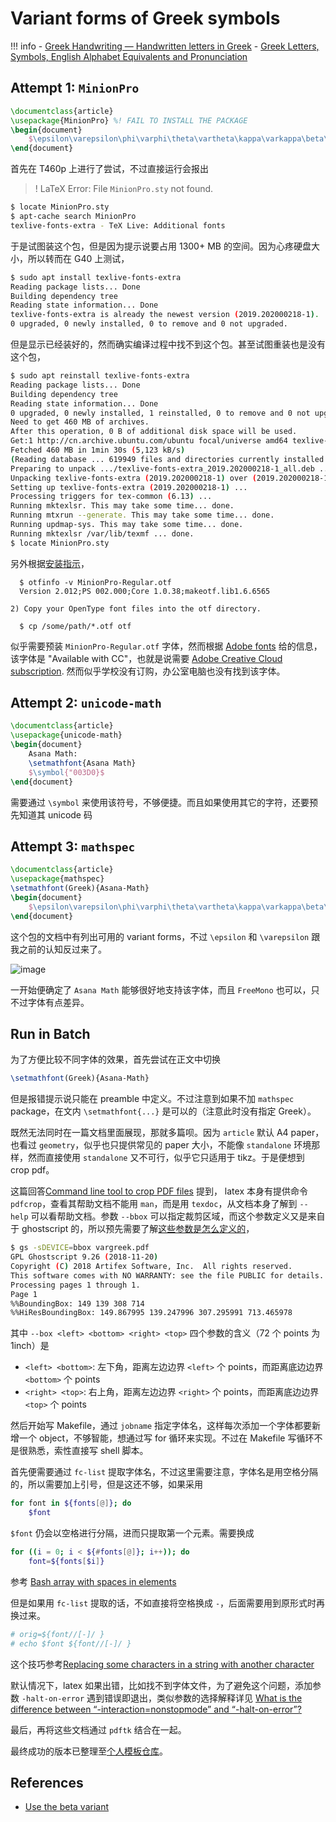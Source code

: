 # Variant forms of Greek symbols

!!! info
    - [Greek Handwriting — Handwritten letters in Greek](http://www.foundalis.com/lan/hw/grkhandw.htm)
    - [Greek Letters, Symbols, English Alphabet Equivalents and Pronunciation](https://www.businessballs.com/glossaries-and-terminology/greek-alphabet/)

## Attempt 1: `MinionPro`

```tex
\documentclass{article}
\usepackage{MinionPro} %! FAIL TO INSTALL THE PACKAGE
\begin{document}
	$\epsilon\varepsilon\phi\varphi\theta\vartheta\kappa\varkappa\beta\varbeta\pi\varpi\rho\varrho$
\end{document}
```

首先在 T460p 上进行了尝试，不过直接运行会报出 

> ! LaTeX Error: File `MinionPro.sty` not found.

```bash
$ locate MinionPro.sty
$ apt-cache search MinionPro
texlive-fonts-extra - TeX Live: Additional fonts
```

于是试图装这个包，但是因为提示说要占用 1300+ MB 的空间。因为心疼硬盘大小，所以转而在 G40 上测试，

```bash
$ sudo apt install texlive-fonts-extra
Reading package lists... Done
Building dependency tree       
Reading state information... Done
texlive-fonts-extra is already the newest version (2019.202000218-1).
0 upgraded, 0 newly installed, 0 to remove and 0 not upgraded.
```

但是显示已经装好的，然而确实编译过程中找不到这个包。甚至试图重装也是没有这个包，

```bash
$ sudo apt reinstall texlive-fonts-extra
Reading package lists... Done
Building dependency tree       
Reading state information... Done
0 upgraded, 0 newly installed, 1 reinstalled, 0 to remove and 0 not upgraded.
Need to get 460 MB of archives.
After this operation, 0 B of additional disk space will be used.
Get:1 http://cn.archive.ubuntu.com/ubuntu focal/universe amd64 texlive-fonts-extra all 2019.202000218-1 [460 MB]
Fetched 460 MB in 1min 30s (5,123 kB/s)                                                                                                                              
(Reading database ... 619949 files and directories currently installed.)
Preparing to unpack .../texlive-fonts-extra_2019.202000218-1_all.deb ...
Unpacking texlive-fonts-extra (2019.202000218-1) over (2019.202000218-1) ...
Setting up texlive-fonts-extra (2019.202000218-1) ...
Processing triggers for tex-common (6.13) ...
Running mktexlsr. This may take some time... done.
Running mtxrun --generate. This may take some time... done.
Running updmap-sys. This may take some time... done.
Running mktexlsr /var/lib/texmf ... done.
$ locate MinionPro.sty

```

另外根据[安装指示](https://ctan.org/tex-archive/fonts/minionpro)，

```none
  $ otfinfo -v MinionPro-Regular.otf
  Version 2.012;PS 002.000;Core 1.0.38;makeotf.lib1.6.6565

2) Copy your OpenType font files into the otf directory.

  $ cp /some/path/*.otf otf
```

似乎需要预装 `MinionPro-Regular.otf` 字体，然而根据 [Adobe fonts](https://fonts.adobe.com/fonts/minion) 给的信息，该字体是 "Available with CC"，也就是说需要 [Adobe Creative Cloud subscription](https://community.adobe.com/t5/adobe-fonts/how-to-use-available-with-cc-font-on-a-website/m-p/10444242). 然而似乎学校没有订购，办公室电脑也没有找到该字体。

## Attempt 2: `unicode-math`

```tex
\documentclass{article}
\usepackage{unicode-math}
\begin{document}
    Asana Math:
	\setmathfont{Asana Math}
	$\symbol{"003D0}$
\end{document}
```

需要通过 `\symbol` 来使用该符号，不够便捷。而且如果使用其它的字符，还要预先知道其 unicode 码

## Attempt 3: `mathspec`

```tex
\documentclass{article}
\usepackage{mathspec}
\setmathfont(Greek){Asana-Math}
\begin{document}
    $\epsilon\varepsilon\phi\varphi\theta\vartheta\kappa\varkappa\beta\varbeta\pi\varpi\rho\varrho$
\end{document}
```

这个包的文档中有列出可用的 variant forms，不过 `\epsilon` 和 `\varepsilon` 跟我之前的认知反过来了。

![image](https://user-images.githubusercontent.com/13688320/118352489-59202c00-b594-11eb-89e4-c9695617fb82.png)

一开始便确定了 `Asana Math` 能够很好地支持该字体，而且 `FreeMono` 也可以，只不过字体有点差异。

## Run in Batch

为了方便比较不同字体的效果，首先尝试在正文中切换

```tex
\setmathfont(Greek){Asana-Math}
```

但是报错提示说只能在 preamble 中定义。不过注意到如果不加 `mathspec` package，在文内 `\setmathfont{...}` 是可以的（注意此时没有指定 Greek）。

既然无法同时在一篇文档里面展现，那就多篇呗。因为 `article` 默认 A4 paper，也看过 `geometry`，似乎也只提供常见的 paper 大小，不能像 `standalone` 环境那样，然而直接使用 `standalone` 又不可行，似乎它只适用于 tikz。于是便想到 crop pdf。

这篇回答[Command line tool to crop PDF files](https://askubuntu.com/questions/124692/command-line-tool-to-crop-pdf-files) 提到， latex 本身有提供命令 `pdfcrop`，查看其帮助文档不能用 `man`，而是用 `texdoc`，从文档本身了解到 `--help` 可以看帮助文档。参数 `--bbox` 可以指定裁剪区域，而这个参数定义又是来自于 ghostscript 的，所以预先需要了解[这些参数是怎么定义的](https://stackoverflow.com/questions/6250064/ghostscript-boundingbox-values)，

```bash
$ gs -sDEVICE=bbox vargreek.pdf 
GPL Ghostscript 9.26 (2018-11-20)
Copyright (C) 2018 Artifex Software, Inc.  All rights reserved.
This software comes with NO WARRANTY: see the file PUBLIC for details.
Processing pages 1 through 1.
Page 1
%%BoundingBox: 149 139 308 714
%%HiResBoundingBox: 149.867995 139.247996 307.295991 713.465978
```

其中 `--box <left> <bottom> <right> <top>` 四个参数的含义（72 个 points 为 1inch）是

- `<left> <bottom>`: 左下角，距离左边边界 `<left>` 个 points，而距离底边边界 `<bottom>` 个 points
- `<right> <top>`: 右上角，距离左边边界 `<right>` 个 points，而距离底边边界 `<top>` 个 points 

然后开始写 Makefile，通过 `jobname` 指定字体名，这样每次添加一个字体都要新增一个 object，不够智能，想通过写 for 循环来实现。不过在 Makefile 写循环不是很熟悉，索性直接写 shell 脚本。

首先便需要通过 `fc-list` 提取字体名，不过这里需要注意，字体名是用空格分隔的，所以需要加上引号，但是这还不够，如果采用

```bash
for font in ${fonts[@]}; do
	$font
```

`$font` 仍会以空格进行分隔，进而只提取第一个元素。需要换成

```bash
for ((i = 0; i < ${#fonts[@]}; i++)); do
    font=${fonts[$i]}
```

参考 [Bash array with spaces in elements](https://stackoverflow.com/questions/9084257/bash-array-with-spaces-in-elements)

但是如果用 `fc-list` 提取的话，不如直接将空格换成 `-`，后面需要用到原形式时再换过来。

```bash
# orig=${font//[-]/ }
# echo $font ${font//[-]/ }
```

这个技巧参考[Replacing some characters in a string with another character](https://stackoverflow.com/questions/2871181/replacing-some-characters-in-a-string-with-another-character)

默认情况下，latex 如果出错，比如找不到字体文件，为了避免这个问题，添加参数 `-halt-on-error` 遇到错误即退出，类似参数的选择解释详见 [What is the difference between “-interaction=nonstopmode” and “-halt-on-error”?](https://tex.stackexchange.com/questions/258814/what-is-the-difference-between-interaction-nonstopmode-and-halt-on-error)

最后，再将这些文档通过 `pdftk` 结合在一起。

最终成功的版本已整理至[个人模板仓库](https://github.com/szcf-weiya/TeXtemplates/tree/515c50cf13abd3231c762701f2c3d0baaa4d7e11/_includes/vargreek)。

## References 

- [Use the beta variant](https://tex.stackexchange.com/questions/191759/use-the-beta-variant)
